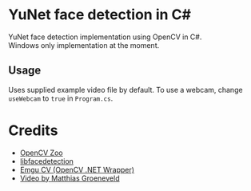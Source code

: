# YuNet face detection in C#
YuNet face detection implementation using OpenCV in C#.  
Windows only implementation at the moment.

## Usage
Uses supplied example video file by default. To use a webcam, change `useWebcam` to `true` in `Program.cs`.

# Credits
- [OpenCV Zoo](https://github.com/opencv/opencv_zoo/tree/master/models/face_detection_yunet)
- [libfacedetection](https://github.com/ShiqiYu/libfacedetection)
- [Emgu CV (OpenCV .NET Wrapper)](https://www.emgu.com/wiki/index.php/Main_Page)
- [Video by Matthias Groeneveld](https://www.pexels.com/video/dancers-and-musicians-performing-on-a-promenade-14691541/)

